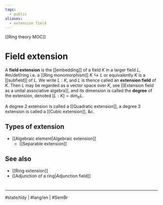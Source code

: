 ```yaml
---
tags:
  - public
aliases:
  - extension field
---
```

[[Ring theory MOC]]
# Field extension

A **field extension** is the [[embedding]] of a field $K$ in a larger field $L$, #m/def/ring
i.e. a [[Ring monomorphism]] $K \hookrightarrow L$
or equivalently $K$ is a [[subfield]] of $L$.
We write $L : K$, and $L$ is thence called an **extension field** of $K$.
Then $L$ may be regarded as a vector space over $K$, see [[Extension field as a unital associative algebra]],
and its dimension is called the **degree** of the extension, denoted $[L : K] = \dim_{K}L$.

A degree 2 extension is called a [[Quadratic extension]], 
a degree 3 extension is called a [[Cubic extension]], &c.

## Types of extension

- [[Algebraic element|Algebraic extension]]
    - [[Separable extension]]

## See also

- [[Ring extension]]
- [[Adjunction of a ring|Adjunction field]]

#
---
#state/tidy | #lang/en | #SemBr
